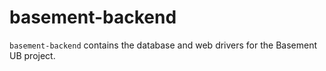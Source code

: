 # basement-backend

`basement-backend` contains the database and web drivers for the Basement UB project.


